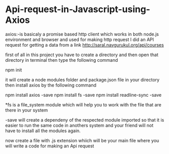 # Api-request-in-Javascript-using-Axios
axios:-is basicaly a promise based http client which works in both node.js environment and browser and used for making http request
I did an API request for getting a data from a link http://saral.navgurukul.org/api/courses
 
first of all in this project you have to create a directory and then open that directory in terminal
then type the following command 

npm init

it will create a node modules folder and package.json file in your directory
then install axios  by the following command

npm install axios -save
npm install fs -save
npm install readline-sync -save

*fs is a file_system module which will help you to work with the file that are there in your system

-save will create a dependeny of the respected module imported so that it is easier to run the same code in anothers system and your friend will not have to install all the modules again.

now create a file with  .js extension whiich will be your main file where you will write a code for making an Api request



